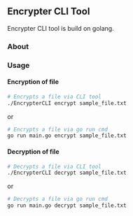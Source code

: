 ## Encrypter CLI Tool

Encrypter CLI tool is build on golang.

### About

### Usage

#### Encryption of file

```sh
# Encrypts a file via CLI tool
./EncrypterCLI encrypt sample_file.txt
```

or

```sh
# Encrypts a file via go run cmd
go run main.go encrypt sample_file.txt
```

#### Decryption of file

```sh
# Decrypts a file via CLI tool
./EncrypterCLI decrypt sample_file.txt
```

or

```sh
# Decrypts a file via go run cmd
go run main.go decrypt sample_file.txt
```